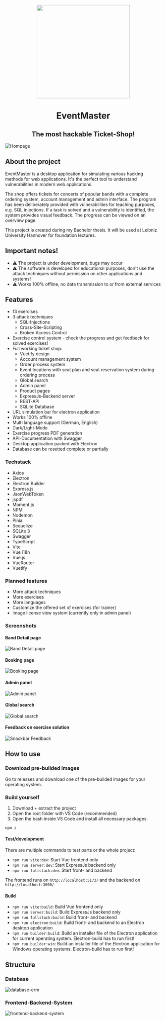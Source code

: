<p align="center">
  <img src="misc/images/logo.png" width="300" />
</p>

<h1 align="center">EventMaster</h1>
<h2 align="center">The most hackable Ticket-Shop!</h2>

![Hompage](/misc/images/homepage.png)

## About the project

EventMaster is a desktop application for simulating various hacking methods for web applications. It's the perfect tool to understand  vulnerabilities in modern web applications.

The shop offers tickets for concerts of popular bands with a complete ordering system, account management and admin interface. The program has been deliberately provided with vulnerabilities for teaching purposes, e.g. SQL injections. If a task is solved and a vulnerability is identified, the system provides visual feedback. The progress can be viewed on an overview page.

This project is created during my Bachelor thesis. It will be used at Leibniz University Hannover for foundation lectures.

## Important notes!
- ⚠️ The project is under development, bugs may occur
- ⚠️ The software is developed for educational purposes, don't use the attack techniques without permission on other applications and systems!
- ⚠️ Works 100% offline, no data transmission to or from external services

## Features
- 13 exercises
- 3 attack techniques
  - SQL-Injections
  - Cross-Site-Scripting
  - Broken Access Control
- Exercise control system - check the progress and get feedback for solved exercises!
- Full working ticket shop:
  - Vuetify design
  - Account management system
  - Order process system
  - Event locations with seat plan and seat reservation system during ordering process
  - Global search
  - Admin panel
  - Product pages
  - ExpressJs-Backend server
  - REST-API
  - SQLite Database
- URL simulation bar for electron application
- Works 100% offline
- Multi language support (German, English)
- Dark/Light-Mode
- Exercise progress PDF generation
- API-Documentation with Swagger
- Desktop application packed with Electron
- Database can be resetted complete or partially

### Techstack

- Axios
- Electron
- Electron Builder
- Express.js
- JsonWebToken
- jspdf
- Moment.js
- NPM
- Nodemon
- Pinia
- Sequelize
- SQLite 3
- Swagger
- TypeScript
- Vite
- Vue i18n
- Vue.js
- VueRouter
- Vuetify

### Planned features

- More attack techniques
- More exercises
- More languages
- Customize the offered set of exercises (for trainer)
- Image license view system (currently only in admin panel)

### Screenshots

#### Band Detail page
![Band Detail page](/misc/images/band-detail-seite.png)

#### Booking page
![Booking page](/misc/images/booking-concert.png)

#### Admin panel
![Admin panel](/misc/images/admin-panel.png)

#### Global search
![Global search](/misc/images/search.png)

#### Feedback on exercise solution
![Snackbar Feedback](/misc/images/snackbar-feedback.png)

## How to use

### Download pre-builded images

Go to releases and download one of the pre-builded images for your operating system.

### Build yourself

1. Download + extract the project
2. Open the root folder with VS Code (recommended)
3. Open the bash inside VS Code and install all necessary packages:

```bash
npm i
```

#### Test/development

There are multiple commands to test parts or the whole project:

- `npm run vite:dev`: Start Vue frontend only
- `npm run server:dev`: Start ExpressJs backend only
- `npm run fullstack:dev`: Start front- and backend

The frontend runs on `http://localhost:5173/` and the backend on `http://localhost:3000/`

#### Build

- `npm run vite:build`: Build Vue frontend only
- `npm run server:build`: Build ExpressJs backend only
- `npm run fullstack:build`: Build front- and backend
- `npm run electron:build`: Build front- and backend to an Electron desktop application
- `npm run builder:build`: Build an installer file of the Electron application for current operating system. Electron-build has to run first!
- `npm run builder:win`: Build an installer file of the Electron application for Windows operating systems. Electron-build has to run first!

## Structure

### Database
![database-erm](misc/images/database.png)

### Frontend-Backend-System

![frontend-backend-system](misc/images/frontend-backend-system.png)
